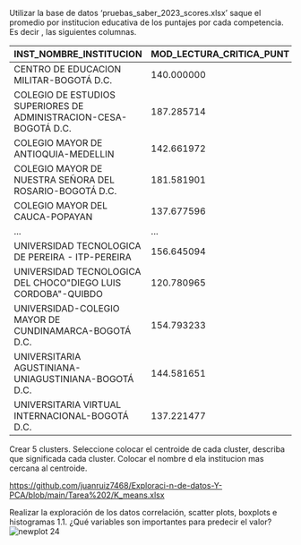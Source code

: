 Utilizar la base de datos ‘pruebas_saber_2023_scores.xlsx’ saque el promedio por institucion educativa de los puntajes por cada competencia. Es decir , las siguientes
columnas.

| INST_NOMBRE_INSTITUCION                                 | MOD_LECTURA_CRITICA_PUNT | MOD_COMPETEN_CIUDADA_PUNT | MOD_INGLES_PUNT | MOD_COMUNI_ESCRITA_PUNT | PUNT_GLOBAL |
|---------------------------------------------------------|---------------------------|----------------------------|-----------------|--------------------------|-------------|
| CENTRO DE EDUCACION MILITAR-BOGOTÁ D.C.                | 140.000000                | 89.000000                  | 172.000000      | 158.000000               | 143.000000  |
| COLEGIO DE ESTUDIOS SUPERIORES DE ADMINISTRACION-CESA-BOGOTÁ D.C. | 187.285714     | 189.571429                | 213.285714      | 174.428571               | 188.142857  |
| COLEGIO MAYOR DE ANTIOQUIA-MEDELLIN                    | 142.661972                | 137.821596                | 145.258216      | 145.328638               | 142.394366  |
| COLEGIO MAYOR DE NUESTRA SEÑORA DEL ROSARIO-BOGOTÁ D.C.| 181.581901                | 181.940435                | 199.011455      | 162.762887               | 178.395189  |
| COLEGIO MAYOR DEL CAUCA-POPAYAN                        | 137.677596                | 128.234973                | 142.546448      | 144.786885               | 137.644809  |
| ...                                                     | ...                       | ...                        | ...             | ...                      | ...         |
| UNIVERSIDAD TECNOLOGICA DE PEREIRA - ITP-PEREIRA       | 156.645094                | 145.832985                | 162.039666      | 145.720251               | 153.371608  |
| UNIVERSIDAD TECNOLOGICA DEL CHOCO"DIEGO LUIS CORDOBA"-QUIBDO | 120.780965           | 107.649283                | 118.887875      | 122.267275               | 116.397653  |
| UNIVERSIDAD-COLEGIO MAYOR DE CUNDINAMARCA-BOGOTÁ D.C. | 154.793233                | 145.127820                | 153.289474      | 146.759398               | 150.387218  |
| UNIVERSITARIA AGUSTINIANA- UNIAGUSTINIANA-BOGOTÁ D.C.  | 144.581651                | 131.590826                | 154.227523      | 141.267890               | 142.963303  |
| UNIVERSITARIA VIRTUAL INTERNACIONAL-BOGOTÁ D.C.        | 137.221477                | 128.932886                | 147.107383      | 142.281879               | 137.147651  |
  
  Crear 5 clusters. Seleccione colocar el centroide de cada cluster, describa que significada cada cluster. Colocar el nombre d ela institucion mas     cercana al centroide.

https://github.com/juanruiz7468/Exploraci-n-de-datos-Y-PCA/blob/main/Tarea%202/K_means.xlsx

Realizar la exploración de los datos correlación, scatter plots, boxplots e histogramas
  1.1. ¿Qué variables son importantes para predecir el valor?
        ![newplot 24](https://github.com/juanruiz7468/Exploraci-n-de-datos-Y-PCA/assets/126533316/281c8f38-1c68-40b4-b1f1-58e7a53e1b56)
